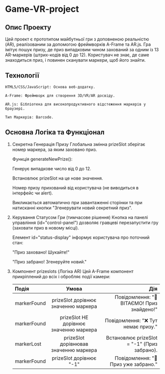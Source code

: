 # Game-VR-project
## Опис Проекту
Цей проект є прототипом майбутньої гри з доповненою реальністю (AR), реалізованим за допомогою фреймворків A-Frame та AR.js. Гра імітує пошук призу, де приз випадковим чином захований за одним із 13 AR-маркерів (штрих-кодів від 0 до 12). Користувач не знає, де саме знаходиться приз, і повинен сканувати маркери, щоб його знайти.

## Технології
    HTML5/CSS/JavaScript: Основа веб-додатку.

    A-Frame: Фреймворк для створення 3D/VR/AR досвіду.

    AR.js: Бібліотека для високопродуктивного відстеження маркерів у браузері.

    Тип Маркерів: Barcode.

## Основна Логіка та Функціонал
1. Секретна Генерація Призу
    Глобальна змінна prizeSlot зберігає номер маркера, за яким заховано приз.

    Функція generateNewPrize():

    Генерує випадкове число від 0 до 12.

    Встановлює prizeSlot на це нове значення.

    Номер призу прихований від користувача (не виводиться в інтерфейс чи alert).

    Викликається автоматично при завантаженні сторінки та при натисканні кнопки "Згенерувати новий секретний приз".

2. Керування Статусом Гри (тимчасове рішення)
    Кнопка на панелі управління (id="control-panel") дозволяє гравцеві перезапустити гру (заховати приз в новому місці).

    Елемент id="status-display" інформує користувача про поточний стан:

    "Приз заховано! Шукайте!"

    "Приз забрано! Згенеруйте новий."

3. Компонент prizeslots (Логіка AR)
    Цей A-Frame компонент прикріплений до всіх <a-marker> і обробляє події камери:

    | Подія | Умова | Дія |
    | :--- | :---: | ---: |
    | markerFound |	prizeSlot дорівнює значенню маркера | Повідомлення: "🎉 ВІТАЄМО! Приз знайдено!" |
    | markerFound |	prizeSlot НЕ дорівнює значенню маркера |	Повідомлення: "❌ Тут немає призу." |
    | markerLost |	prizeSlot дорівнював значенню маркера |	Встановлює prizeSlot = "-1" (Приз забрано). |
    | markerFound |	prizeSlot дорівнює "-1" |	Повідомлення: "🛑 Приз уже забрано." |

